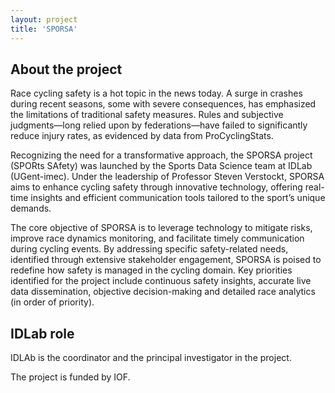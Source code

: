 ```yaml
---
layout: project
title: 'SPORSA'
---
```


## About the project
Race cycling safety is a hot topic in the news today. A surge in crashes during recent seasons, some with severe consequences, has emphasized the limitations of traditional safety measures. Rules and subjective judgments—long relied upon by federations—have failed to significantly reduce injury rates, as evidenced by data from ProCyclingStats.

Recognizing the need for a transformative approach, the SPORSA project (SPORts SAfety) was launched by the Sports Data Science team at IDLab (UGent-imec). Under the leadership of Professor Steven Verstockt, SPORSA aims to enhance cycling safety through innovative technology, offering real-time insights and efficient communication tools tailored to the sport’s unique demands.

The core objective of SPORSA is to leverage technology to mitigate risks, improve race dynamics monitoring, and facilitate timely communication during cycling events. By addressing specific safety-related needs, identified through extensive stakeholder engagement, SPORSA is poised to redefine how safety is managed in the cycling domain. Key priorities identified for the project include continuous safety insights, accurate live data dissemination, objective decision-making and detailed race analytics (in order of priority). 

## IDLab role

IDLAb is the coordinator and the principal investigator in the project.

The project is funded by IOF.
